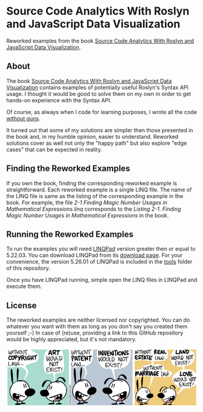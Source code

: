 # Source Code Analytics With Roslyn and JavaScript Data Visualization

Reworked examples from the book [Source Code Analytics With Roslyn and JavaScript Data Visualization](http://www.apress.com/us/book/9781484219249).

## About

The book [Source Code Analytics With Roslyn and JavaScript Data Visualization](http://www.apress.com/us/book/9781484219249) contains examples of potentially useful Roslyn's Syntax API usage. I thought it would be good to solve them on my own in order to get hands-on experience with the Syntax API.

Of course, as always when I code for learning purposes, I wrote all the code [without guns](https://github.com/ironcev/without-guns-for-vs-code).

It turned out that some of my solutions are simpler then those presented in the book and, in my humble opinion, easier to understand. Reworked solutions cover as well not only the "happy path" but also explore "edge cases" that can be expected in reality.

## Finding the Reworked Examples

If you own the book, finding the corresponding reworked example is straightforward. Each reworked example is a single LINQ file. The name of the LINQ file is same as the listing of the corresponding example in the book. For example, the file *2-1 Finding Magic Number Usages in Mathematical Expressions.linq* corresponds to the *Listing 2-1. Finding Magic Number Usages in Mathematical Expressions* in the book.

## Running the Reworked Examples

To run the examples you will need [LINQPad](http://www.linqpad.net) version greater then or equal to 5.22.03. You can download LINQPad from its [download page](http://www.linqpad.net/Download.aspx). For your convenience, the version 5.26.01 of LINQPad is included in the [tools](tools) folder of this repository.

Once you have LINQPad running, simple open the LINQ files in LINQPad and execute them.

## License

The reworked examples are neither licensed nor copyrighted. You can do whatever you want with them as long as you don't say you created them yourself ;-) In case of (re)use, providing a link to this GitHub repository would be highly appreciated, but it's not mandatory.

<p align="center">
    <a href="http://mimiandeunice.com/"><img src="without-copyright-law.png" alt="Mimi & Eunice - Without Copyright Law?" style="max-width:100%;"></a>
</p>